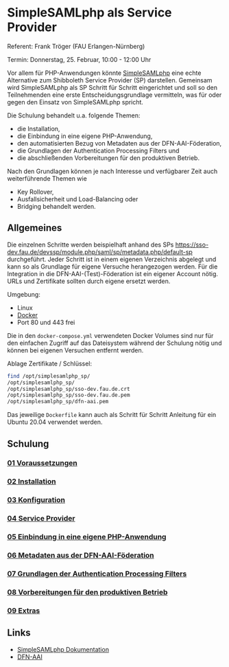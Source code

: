 # SimpleSAMLphp als Service Provider

Referent: Frank Tröger (FAU Erlangen-Nürnberg)

Termin: Donnerstag, 25. Februar, 10:00 - 12:00 Uhr

Vor allem für PHP-Anwendungen könnte [SimpleSAMLphp](https://simplesamlphp.org) eine echte Alternative zum Shibboleth
Service Provider (SP) darstellen. Gemeinsam wird SimpleSAMLphp als SP Schritt für Schritt eingerichtet und soll so den
Teilnehmenden eine erste Entscheidungsgrundlage vermitteln, was für oder gegen den Einsatz
von SimpleSAMLphp spricht.

Die Schulung behandelt u.a. folgende Themen:
* die Installation,
* die Einbindung in eine eigene PHP-Anwendung,
* den automatisierten Bezug von Metadaten aus der DFN-AAI-Föderation,
* die Grundlagen der Authentication Processing Filters und
* die abschließenden Vorbereitungen für den produktiven Betrieb.

Nach den Grundlagen können je nach Interesse und verfügbarer Zeit auch weiterführende
Themen wie
* Key Rollover,
* Ausfallsicherheit und Load-Balancing oder
* Bridging
  behandelt werden.
  
## Allgemeines

Die einzelnen Schritte werden beispielhaft anhand des SPs
https://sso-dev.fau.de/devssp/module.php/saml/sp/metadata.php/default-sp
durchgeführt. Jeder Schritt ist in einem eigenen Verzeichnis abgelegt und kann so
als Grundlage für eigene Versuche herangezogen werden. Für die Integration in die
DFN-AAI-(Test)-Föderation ist ein eigener Account nötig. URLs und Zertifikate sollten
durch eigene ersetzt werden.

Umgebung:
* Linux
* [Docker](https://docs.docker.com/)
* Port 80 und 443 frei

Die in den `docker-compose.yml` verwendeten Docker Volumes sind nur für den
einfachen Zugriff auf das Dateisystem während der Schulung nötig und können bei eigenen
Versuchen entfernt werden.

Ablage Zertifikate / Schlüssel:
```bash
find /opt/simplesamlphp_sp/
/opt/simplesamlphp_sp/
/opt/simplesamlphp_sp/sso-dev.fau.de.crt
/opt/simplesamlphp_sp/sso-dev.fau.de.pem
/opt/simplesamlphp_sp/dfn-aai.pem
```

Das jeweilige `Dockerfile` kann auch als Schritt für Schritt Anleitung für ein Ubuntu 20.04 verwendet werden.

## Schulung

### [01 Voraussetzungen](./tree/main/01_voraussetzungen)
### [02 Installation](./tree/main/02_installation)
### [03 Konfiguration](./tree/main/03_konfiguration)
### [04 Service Provider](./tree/main/04_serviceprovider)
### [05 Einbindung in eine eigene PHP-Anwendung](./tree/main/05_integration)
### [06 Metadaten aus der DFN-AAI-Föderation](./tree/main/06_metarefresh)
### [07 Grundlagen der Authentication Processing Filters](./tree/main/07_authproc)
### [08 Vorbereitungen für den produktiven Betrieb](./tree/main/08_production)
### [09 Extras](./tree/main/09_extras)

## Links
* [SimpleSAMLphp Dokumentation](https://simplesamlphp.org/docs/stable/)
* [DFN-AAI](https://doku.tid.dfn.de/)
